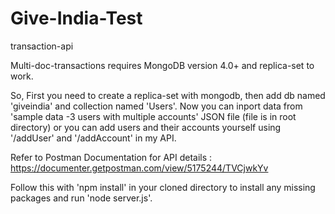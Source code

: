 # Give-India-Test
transaction-api

Multi-doc-transactions requires MongoDB version 4.0+ and replica-set to work.

So, First you need to create a replica-set with mongodb, then add 
db named 'giveindia' and collection named 'Users'. Now you can inport data from 'sample data -3 users with multiple accounts' JSON file (file is in root directory) or
you can add users and their accounts yourself using '/addUser' and '/addAccount' in my API.

Refer to Postman Documentation for API details : https://documenter.getpostman.com/view/5175244/TVCjwkYv

Follow this with 'npm install' in your cloned directory to install any missing packages and run 'node server.js'.
